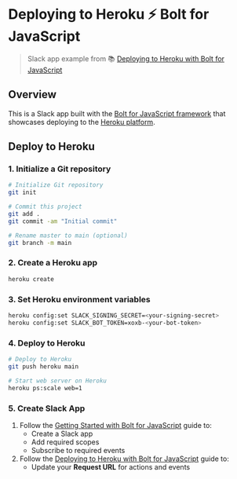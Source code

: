 # Deploying to Heroku ⚡️ Bolt for JavaScript

> Slack app example from 📚 [Deploying to Heroku with Bolt for JavaScript][1]

## Overview

This is a Slack app built with the [Bolt for JavaScript framework][2] that showcases
deploying to the [Heroku platform][3].

## Deploy to Heroku

### 1. Initialize a Git repository

```zsh
# Initialize Git repository
git init

# Commit this project
git add .
git commit -am "Initial commit"

# Rename master to main (optional)
git branch -m main
```

### 2. Create a Heroku app

```zsh
heroku create
```

### 3. Set Heroku environment variables

```zsh
heroku config:set SLACK_SIGNING_SECRET=<your-signing-secret>
heroku config:set SLACK_BOT_TOKEN=xoxb-<your-bot-token>
```

### 4. Deploy to Heroku

```zsh
# Deploy to Heroku
git push heroku main

# Start web server on Heroku
heroku ps:scale web=1
```

### 5. Create Slack App

1. Follow the [Getting Started with Bolt for JavaScript][4] guide to:
    - Create a Slack app
    - Add required scopes
    - Subscribe to required events 
2. Follow the [Deploying to Heroku with Bolt for JavaScript][1] guide to:
    - Update your **Request URL** for actions and events

[1]: https://slack.dev/bolt-js/deployments/heroku
[2]: https://slack.dev/bolt-js/
[3]: https://heroku.com/
[4]: https://slack.dev/bolt-js/tutorial/getting-started
